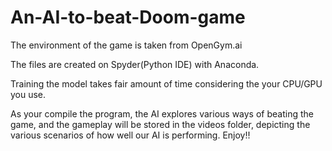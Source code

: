 # An-AI-to-beat-Doom-game
The environment of the game is taken from OpenGym.ai

The files are created on Spyder(Python IDE) with Anaconda.

Training the model takes fair amount of time considering the your CPU/GPU you use.

As your compile the program, the AI explores various ways of beating the game, and the gameplay will be stored in the videos folder, depicting the various scenarios of how well our AI is performing.
Enjoy!!
